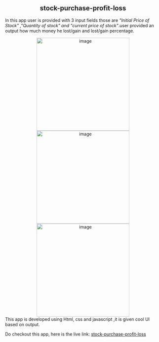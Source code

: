 # <h2 align="center">stock-purchase-profit-loss</h2>

In this app user is provided with 3 input fields those are <em>"Initial Price of Stock" ,"Quantity of stock" and "current price of stock"</em>.user provided an output how much  money he lost/gain and lost/gain percentage.
<div align="center">
<span><img width="300" alt="image" src="https://user-images.githubusercontent.com/74001727/187041977-b7678413-ec12-482a-a59a-e69586f66dff.png"></span>
<span><img width="300" align="top" alt="image" src="https://user-images.githubusercontent.com/74001727/187042028-ba55d4e0-cc99-4b8d-9764-430c3b94e940.png"></span>
<span><img width="300" alt="image" src="https://user-images.githubusercontent.com/74001727/187042048-38554f1c-6279-4276-943f-ca9df6c84fba.png"></span>
</div>
This app is developed using Html, css and javascript ,it is given cool UI based on output.
<p>
Do checkout this app, here is the live link: <a href="https://stock-purchaseprofit-and-loss.netlify.app/">stock-purchase-profit-loss</a>
</p>
